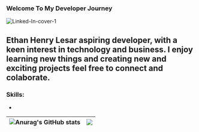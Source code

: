 
### Welcome To My Developer Journey

![Linked-In-cover-1](https://github.com/ethan7lesar/ethan7lesar/assets/130046714/f20fe4f6-c72d-45d8-a285-a9179f18617a)
<h2>Ethan Henry Lesar aspiring developer, with a keen interest in technology and business. I enjoy learning new things and creating new and exciting projects feel free to connect and colaborate. </h2>

<h3>Skills:</h3>
<ul>
  <li></li>
</ul>

|![Anurag's GitHub stats](https://github-readme-stats.vercel.app/api?username=ethan7lesar&theme=shadow_red&show_icons=true) | <a href="https://github.com/anuraghazra/github-readme-stats"><img align="center" src="https://github-readme-stats.vercel.app/api/top-langs/?username=ethan7lesar&layout=compact&theme=swift_border=true" /></a> |
| ------------- | ------------- |



<!--
**ethan7lesar/ethan7lesar** is a ✨ _special_ ✨ repository because its `README.md` (this file) appears on your GitHub profile.

Here are some ideas to get you started:

- 🔭 I’m currently working on ...
- 🌱 I’m currently learning ...
- 👯 I’m looking to collaborate on ...
- 🤔 I’m looking for help with ...
- 💬 Ask me about ...
- 📫 How to reach me: ...
- 😄 Pronouns: ...
- ⚡ Fun fact: ...
-->
